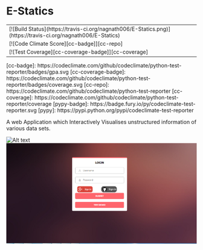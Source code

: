 # E-Statics
<table>
<tr>
<td>[![Build Status](https://travis-ci.org/nagnath006/E-Statics.png)](https://travis-ci.org/nagnath006/E-Statics)</td></tr>
<tr> <td> [![Code Climate Score][cc-badge]][cc-repo] </td></tr>
 <tr> <td>[![Test Coverage][cc-coverage-badge]][cc-coverage]</td></tr>

</table>
[cc-badge]: https://codeclimate.com/github/codeclimate/python-test-reporter/badges/gpa.svg
[cc-coverage-badge]: https://codeclimate.com/github/codeclimate/python-test-reporter/badges/coverage.svg
[cc-repo]: https://codeclimate.com/github/codeclimate/python-test-reporter
[cc-coverage]: https://codeclimate.com/github/codeclimate/python-test-reporter/coverage
[pypy-badge]: https://badge.fury.io/py/codeclimate-test-reporter.svg
[pypy]: https://pypi.python.org/pypi/codeclimate-test-reporter


A web Application which Interactively Visualises unstructured information of various data sets.

![Alt text](data.PNG?raw=true "E-Statics")
![Alt text](Capture.PNG?raw=true "E-Statics")
 
